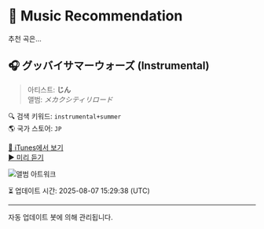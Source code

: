 
# 🎵 Music Recommendation

추천 곡은...

## 🎧 グッバイサマーウォーズ (Instrumental)  
> 아티스트: **じん**  
> 앨범: _メカクシティリロード_  

🔍 검색 키워드: `instrumental+summer`  
🌎 국가 스토어: `JP`

[🔗 iTunes에서 보기](https://music.apple.com/jp/album/%E3%82%B0%E3%83%83%E3%83%90%E3%82%A4%E3%82%B5%E3%83%9E%E3%83%BC%E3%82%A6%E3%82%A9%E3%83%BC%E3%82%BA-instrumental/1439036463?i=1439036840&uo=4)  
[▶️ 미리 듣기](https://audio-ssl.itunes.apple.com/itunes-assets/AudioPreview125/v4/6e/82/9c/6e829ce5-486f-412a-0586-44c2c3c78509/mzaf_14881250566392502569.plus.aac.p.m4a)

![앨범 아트워크](https://is1-ssl.mzstatic.com/image/thumb/Music124/v4/55/42/1d/55421d2a-d64a-18a4-54e8-61475dd236fd/00602577200755.rgb.jpg/100x100bb.jpg)

⏳ 업데이트 시간: 2025-08-07 15:29:38 (UTC)

---
자동 업데이트 봇에 의해 관리됩니다.
